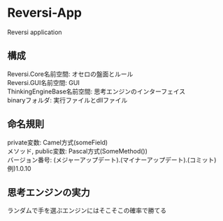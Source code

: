 # Reversi-App
Reversi application
## 構成
Reversi.Core名前空間: オセロの盤面とルール  
Reversi.GUI名前空間: GUI  
ThinkingEngineBase名前空間: 思考エンジンのインターフェイス  
binaryフォルダ: 実行ファイルとdllファイル
## 命名規則
private変数: Camel方式(someField)  
メソッド, public変数: Pascal方式(SomeMethod())  
バージョン番号: (メジャーアップデート).(マイナーアップデート).(コミット) 例)1.0.10
## 思考エンジンの実力
ランダムで手を選ぶエンジンにはそこそこの確率で勝てる

